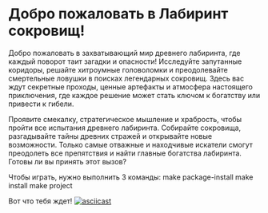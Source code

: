 # Добро пожаловать в Лабиринт сокровищ!
Добро пожаловать в захватывающий мир древнего лабиринта, где каждый поворот таит загадки и опасности! Исследуйте запутанные коридоры, решайте хитроумные головоломки и преодолевайте смертельные ловушки в поисках легендарных сокровищ. Здесь вас ждут секретные проходы, ценные артефакты и атмосфера настоящего приключения, где каждое решение может стать ключом к богатству или привести к гибели.

Проявите смекалку, стратегическое мышление и храбрость, чтобы пройти все испытания древнего лабиринта. Собирайте сокровища, разгадывайте тайны древних стражей и открывайте новые возможности. Только самые отважные и находчивые искатели смогут преодолеть все препятствия и найти главные богатства лабиринта. Готовы ли вы принять этот вызов?

Чтобы играть, нужно выполнить 3 команды:
make package-install
make install
make project


Вот что тебя ждет!
[![asciicast](https://asciinema.org/a/mWJqo1z3vNOFQfzN5Nfma54kn.svg)](https://asciinema.org/a/mWJqo1z3vNOFQfzN5Nfma54kn)



